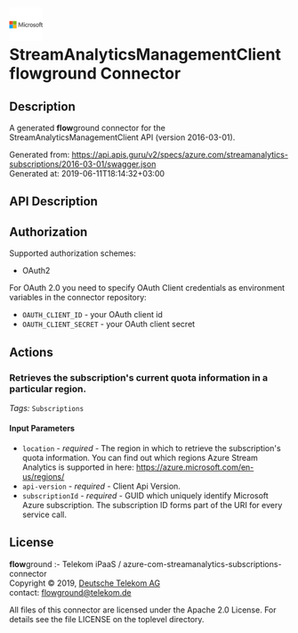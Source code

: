 # ![LOGO](logo.png) StreamAnalyticsManagementClient **flow**ground Connector

## Description

A generated **flow**ground connector for the StreamAnalyticsManagementClient API (version 2016-03-01).

Generated from: https://api.apis.guru/v2/specs/azure.com/streamanalytics-subscriptions/2016-03-01/swagger.json<br/>
Generated at: 2019-06-11T18:14:32+03:00

## API Description



## Authorization

Supported authorization schemes:
- OAuth2

For OAuth 2.0 you need to specify OAuth Client credentials as environment variables in the connector repository:
* `OAUTH_CLIENT_ID` - your OAuth client id
* `OAUTH_CLIENT_SECRET` - your OAuth client secret

## Actions

### Retrieves the subscription's current quota information in a particular region.

*Tags:* `Subscriptions`

#### Input Parameters
* `location` - _required_ - The region in which to retrieve the subscription's quota information. You can find out which regions Azure Stream Analytics is supported in here: https://azure.microsoft.com/en-us/regions/
* `api-version` - _required_ - Client Api Version.
* `subscriptionId` - _required_ - GUID which uniquely identify Microsoft Azure subscription. The subscription ID forms part of the URI for every service call.

## License

**flow**ground :- Telekom iPaaS / azure-com-streamanalytics-subscriptions-connector<br/>
Copyright © 2019, [Deutsche Telekom AG](https://www.telekom.de)<br/>
contact: flowground@telekom.de

All files of this connector are licensed under the Apache 2.0 License. For details
see the file LICENSE on the toplevel directory.
